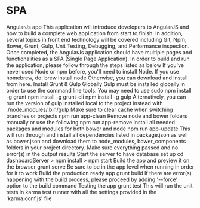 # SPA
AngularJs app  This application will introduce developers to AngularJS and how to build a complete web application from start to finish. In addition, several topics in front end technology will be covered including Git, Npm, Bower, Grunt, Gulp, Unit Testing, Debugging, and Performance inspection. Once completed, the AngularJs application should have multiple pages and functionalities as a SPA (Single Page Application). In order to build and run the application, please follow through the steps listed as below  If you've never used Node or npm before, you'll need to install Node. If you use homebrew, do:  brew install node Otherwise, you can download and install from here.  Install Grunt &amp; Gulp Globally  Gulp must be installed globally in order to use the command line tools. You may need to use sudo  npm install -g grunt npm install -g grunt-cli npm install -g gulp Alternatively, you can run the version of gulp installed local to the project instead with  ./node_modules/.bin/gulp Make sure to clear cache when switching branches or projects  npm run app-clean Remove node and bower folders manually or use the following  npm run app-remove Install all needed packages and modules for both bower and node  npm run app-update This will run through and install all dependencies listed in package.json as well as bower.json and download them to node_modules, bower_components folders in your project directory. Make sure everything passed and no error(s) in the output results  Start the server to have database set up  cd dashboardServer > npm install > npm start Build the app and preview it on the browser  grunt serve Be sure to be in the app level when running in order for it to work  Build the production ready app  grunt build If there are error(s) happening with the build process, please proceed by adding '--force' option to the build command  Testing the app  grunt test This will run the unit tests in karma test runner with all the settings provided in the 'karma.conf.js' file
